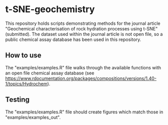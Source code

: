 # t-SNE-geochemistry
This repository holds scripts demonstrating methods for the journal article "Geochemical characterisation of rock hydration processes using t-SNE" (submitted). The dataset used within the journal article is not open file, so a public chemical assay database has been used in this repository.

## How to use
The "examples/examples.R" file walks through the available functions with an open file chemical assay database (see https://www.rdocumentation.org/packages/compositions/versions/1.40-1/topics/Hydrochem).

## Testing
The "examples/examples.R" file should create figures which match those in "examples/examples_out".
